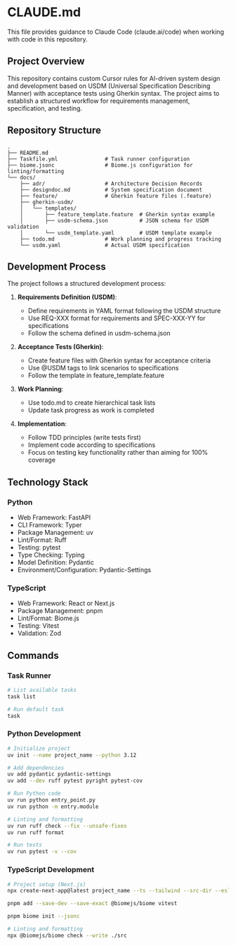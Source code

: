 # CLAUDE.md

This file provides guidance to Claude Code (claude.ai/code) when working with code in this repository.

## Project Overview

This repository contains custom Cursor rules for AI-driven system design and development based on USDM (Universal Specification Describing Manner) with acceptance tests using Gherkin syntax. The project aims to establish a structured workflow for requirements management, specification, and testing.

## Repository Structure

```
.
├── README.md
├── Taskfile.yml               # Task runner configuration
├── biome.jsonc                # Biome.js configuration for linting/formatting
└── docs/
    ├── adr/                   # Architecture Decision Records
    ├── designdoc.md           # System specification document
    ├── feature/               # Gherkin feature files (.feature)
    ├── gherkin-usdm/
    │   └── templates/
    │       ├── feature_template.feature  # Gherkin syntax example
    │       ├── usdm-schema.json          # JSON schema for USDM validation
    │       └── usdm_template.yaml        # USDM template example
    ├── todo.md                # Work planning and progress tracking
    └── usdm.yaml              # Actual USDM specification
```

## Development Process

The project follows a structured development process:

1. **Requirements Definition (USDM)**:
   - Define requirements in YAML format following the USDM structure
   - Use REQ-XXX format for requirements and SPEC-XXX-YY for specifications
   - Follow the schema defined in usdm-schema.json

2. **Acceptance Tests (Gherkin)**:
   - Create feature files with Gherkin syntax for acceptance criteria
   - Use @USDM tags to link scenarios to specifications
   - Follow the template in feature_template.feature

3. **Work Planning**:
   - Use todo.md to create hierarchical task lists
   - Update task progress as work is completed

4. **Implementation**:
   - Follow TDD principles (write tests first)
   - Implement code according to specifications
   - Focus on testing key functionality rather than aiming for 100% coverage

## Technology Stack

### Python
- Web Framework: FastAPI
- CLI Framework: Typer
- Package Management: uv
- Lint/Format: Ruff
- Testing: pytest
- Type Checking: Typing
- Model Definition: Pydantic
- Environment/Configuration: Pydantic-Settings

### TypeScript
- Web Framework: React or Next.js
- Package Management: pnpm
- Lint/Format: Biome.js
- Testing: Vitest
- Validation: Zod

## Commands

### Task Runner

```bash
# List available tasks
task list

# Run default task
task
```

### Python Development

```bash
# Initialize project
uv init --name project_name --python 3.12

# Add dependencies
uv add pydantic pydantic-settings
uv add --dev ruff pytest pyright pytest-cov

# Run Python code
uv run python entry_point.py
uv run python -m entry.module

# Linting and formatting
uv run ruff check --fix --unsafe-fixes
uv run ruff format

# Run tests
uv run pytest -v --cov
```

### TypeScript Development

```bash
# Project setup (Next.js)
npx create-next-app@latest project_name --ts --tailwind --src-dir --eslint no --use-pnpm --disable-git --app --turbopack --import-alias "@/*"

pnpm add --save-dev --save-exact @biomejs/biome vitest

pnpm biome init --jsonc

# Linting and formatting
npx @biomejs/biome check --write ./src
```
